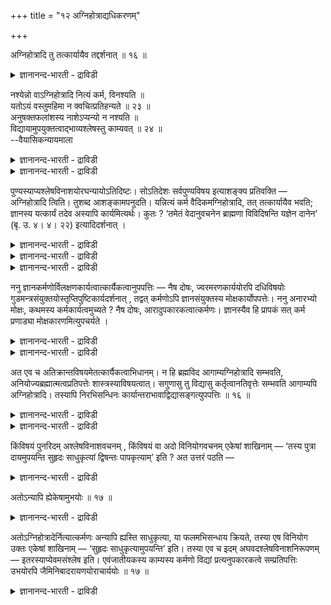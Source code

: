 +++
title = "१२ अग्निहोत्राद्यधिकरणम्"

+++

अग्निहोत्रादि तु तत्कार्यायैव तद्दर्शनात् ॥ १६ ॥  
<details><summary>ज्ञानानन्द-भारती - द्राविडी</summary>

अक्निहोत्रादि तु तत्कार्यायैव तत्तार्सनात् ॥ १६ ॥
</details>

नश्येन्नो वाऽग्निहोत्रादि नित्यं कर्म, विनश्यति ॥  
यतोऽयं वस्तुमहिमा न क्वचित्प्रतिहन्यते ॥ २३ ॥  
अनुषक्तफलांशस्य नाशेऽप्यन्यो न नश्यति ॥  
विद्यायामुपयुक्तत्वाद्भाव्यश्लेषस्तु काम्यवत् ॥ २४ ॥  
--वैयासिकन्यायमाला

<details><summary>ज्ञानानन्द-भारती - द्राविडी</summary>

अक्ऩिहोत्रम् मुदलाऩ नित्य कर्मा नसिक्कुमा? अल्लदु नसिक्कादा? वस्तुविऩ् महिमै ऎऩ्गिऱ इदु ऎङ्गेयुम् तडैबडादु ऎऩ्बदिऩाल् नसिक्कुम्।
</details>

<details><summary>ज्ञानानन्द-भारती - द्राविडी</summary>

पलऩिल् अदुवाग वरुगिऱ अंसत्तिऱ्कु नासमिरुन् दालुम् कूड मऱ्ऱॊरु अंसम् नसिप्पदिल्लै। वित्यैयिल् उबयोगप्पट्टुविट्ट पडियाल् पिऩ्ऩाल् एऱ्पडुवदऱ्को काम्यम् पोल ऒट्टात्तऩ्मै ताऩ्।
</details>

पुण्यस्याप्यश्लेषविनाशयोरघन्यायोऽतिदिष्टः। सोऽतिदेशः सर्वपुण्यविषय इत्याशङ्क्य प्रतिवक्ति — अग्निहोत्रादि त्विति। तुशब्द आशङ्कामपनुदति। यन्नित्यं कर्म वैदिकमग्निहोत्रादि, तत् तत्कार्यायैव भवति; ज्ञानस्य यत्कार्यं तदेव अस्यापि कार्यमित्यर्थः। कुतः ? ‘तमेतं वेदानुवचनेन ब्राह्मणा विविदिषन्ति यज्ञेन दानेन’ (बृ. उ. ४। ४। २२) इत्यादिदर्शनात् ।

<details><summary>ज्ञानानन्द-भारती - द्राविडी</summary>

(अक्ऩिहोत्रम् मुदलाऩ नित्यगर्मा ञाऩत्ताल् अऴियुमा, अऴियादा ऎऩ्ऱु सन्देहम्। अगर्त्तावाऩ आत्म स्वरूब ञाऩत्तिऩ् सक्तिक्कुम् ऎङ्गुम् तडैयिल्लाददाल् अदऩ् पलत्ताल् ञाऩत्तिऱ्कु मुऩ् इप्पिऱवियिलुम्, मुऱ्पिऱविगळिलुम् सॆय्यप्पट्ट नित्यगर्मावुम् अऴिन्दु पोगुमॆऩ्ऱु पूर्वबक्षम्।
</details>

<details><summary>ज्ञानानन्द-भारती - द्राविडी</summary>

नित्यगर्मा स्वर्गादि पलऩै कॊडुप्पदु सित्तसुत्तियै कॊडुप्पदु ऎऩ्ऱु इरण्डुविदम्। स्वर्गत्तै कॊडुप्पदु ऎऩ्ऱ अंसम् पोऩालुम् सित्त सुत्तियैक् कॊडुक्कुम् अंसम् अदै कॊडुत्तु ञाऩत्तिल् उबयोगमागिविट्टदाल् अदऱ्कु नासमिल्लै। साप्पिट्टु तीर्न्दुबोऩ नॆल्लै नासमडैन्ददाग यारुम् ऎण्णुवदिल्लै। ञाऩत्तिऱ्कुप् पिऱगु सॆय्युम् नित्यगर्मा इवऩिडम् ऒट्टुवदिल्लै ऎऩ्ऱु सित्तान्दम्)।
</details>

<details><summary>ज्ञानानन्द-भारती - द्राविडी</summary>

पुण्णियत्तिऱ्कुम्गूड ऒट्टामै नासम् उण्डॆऩ्बदिल् पाबत्तिऱ्कुळ्ळ नियायत्तै इऴुत्तुच् चॊल्लप्पट्टदु। अव्विदम् सॊऩ्ऩदु ऎल्लाविद पुण्णियत्तैयुम् विषयमायुळ्ळदु ऎऩ्ऱु सङ्गित्तु पदिल् सॊल्गिऱार्। "अक्ऩि होत्रम् मुदलियदो” ऎऩ्ऱु, “तु” ऎऩ्ऱ सप्तम् सङ्गैयै पोक्कडिक्किऱदु।अक्ऩिहोत्रम् मुदलिय ऎन्द नित्यमाऩ वैदिगगर्मा वुण्डो, अदु "अदऩ् कार्यत्तिऱ्कागवे" एऱ्पडुगिऱदु। ञाऩत्तिऱ्कु ऎदु कार्यमो अदुवे इदऱ्कुम् कार्यम् ऎऩ्ऱु अर्त्तम् ऎप्पडि? अन्द इवरै पिराह्मणर्गळ् वेदत्तैत् तिरुम्बच्चॊल्वदिऩालुम्, यक्ञत्तिऩालुम् ताऩत्तिऩालुम् अऱिय विरुम्बुगिऱार्गळ्। (पिरुहत्।IV-४-२२) ऎऩ्बदु मुदलियदु काणप्पडुवदाल्,
</details>

ननु ज्ञानकर्मणोर्विलक्षणकार्यत्वात्कार्यैकत्वानुपपत्तिः — नैष दोषः, ज्वरमरणकार्ययोरपि दधिविषयोः गुडमन्त्रसंयुक्तयोस्तृप्तिपुष्टिकार्यदर्शनात् , तद्वत् कर्मणोऽपि ज्ञानसंयुक्तस्य मोक्षकार्योपपत्तेः। ननु अनारभ्यो मोक्षः, कथमस्य कर्मकार्यत्वमुच्यते ? नैष दोषः, आरादुपकारकत्वात्कर्मणः। ज्ञानस्यैव हि प्रापकं सत् कर्म प्रणाड्या मोक्षकारणमित्युपचर्यते ।

<details><summary>ज्ञानानन्द-भारती - द्राविडी</summary>

ञाऩमुम् कर्मावुम् वेऱुबट्ट कार्यङ्गळै युडैय तऩ्मैयुळ्ळवैगळादलाल्, ऒरे कारियत्तै उडैयदाग इरुप्पदु पॊरुन्दादेयॆऩ्ऱाल्, इदु तोषमागादु। ज्वरत्तैयुम् मरणत्तैयुम् कारियमा युडैय तयिरुम्, विषमुम् (मुऱैये) वॆल्लम् मन्दिरम् इवैगळुडऩ् सेर्क्कप्पट्टु, तिरुप्ति पुष्टि ऎऩ्ऱ कार्यम् काणप्पडुवदाल्, अदैप्पोल ञाऩत्तुडऩ् इसैन्द कर्माविऱ्कुम्, मोक्षमॆऩ्ऱ कार्यम् पॊरुत्तमागक्कूडियदाल्,
</details>

<details><summary>ज्ञानानन्द-भारती - द्राविडी</summary>

मोक्षम् उण्डाक्कप्पडुवदिल्लैये, अदऱ्कु ऎप्पडि कर्माविऩ् कार्यमायिरुक्कुम् तऩ्मै सॊल्लप् पडुगिऱदु? इदु तोषमिल्लै। कर्मा तूरविरुन्दु उबगारम् सॆय्वदाल्। ञाऩत्तैये अडैविक्किऱ नल्ल कर्मा अदऩ् वऴियाग (ञाऩत्तिऩ् मूलमाग) मोक्षत् तिऱ्कुक् कारणम् ऎऩ्ऱु उबसारमागच् चॊल्लप् पडुगिऱदु?
</details>

अत एव च अतिक्रान्तविषयमेतत्कार्यैकत्वाभिधानम्। न हि ब्रह्मविद आगाम्यग्निहोत्रादि सम्भवति, अनियोज्यब्रह्मात्मत्वप्रतिपत्तेः शास्त्रस्याविषयत्वात्। सगुणासु तु विद्यासु कर्तृत्वानतिवृत्तेः सम्भवति आगाम्यपि अग्निहोत्रादि। तस्यापि निरभिसन्धिनः कार्यान्तराभावाद्विद्यासङ्गत्युपपत्तिः ॥ १६ ॥

<details><summary>ज्ञानानन्द-भारती - द्राविडी</summary>

इदिऩालेये इन्द ऒरे कार्यत्तऩ्मैयॆऩ्ऱु सॊऩ्ऩदु मुऩ् सॆय्यप्पट्ट कर्मावैये विषयीगरिक् कुम्। पिरह्म ञाऩिक्कु पिऩ्ऩाल् अक्ऩिहोत्रम् मुदलियदु सम्बविक्कादल्लवा? एवमुडियाद पिरह्ममे आत्मावॆऩ्ऱ ञाऩमिरुप्पदाल्, सास्तिरत्तिऱ्कु विषयमागमाट्टाऩ् ऎऩ्ऱ कारणत्तिऩाल्,
</details>

<details><summary>ज्ञानानन्द-भारती - द्राविडी</summary>

सगुण पिरह्म विषयमाऩ उबासऩैगळिलो, कर्त्तावॆऩ्ऱ तऩ्मै विलगामलिरुप्पदाल्, पिऩ्ऩालुम् कूड अक्ऩिहोत्रम् मुदलियदु सम्बविक्कुम्। अवऩुक्कुम्गूड ऎव्विद पऱ्ऱदलुमिल्लाददिऩाल् वेऱु पलऩ् इल्लाददिऩाल् आत्मञाऩत्तुडऩ् सेरक्कूडियदु न्यायमे।
</details>

किंविषयं पुनरिदम् अश्लेषविनाशवचनम् , किंविषयं वा अदो विनियोगवचनम् एकेषां शाखिनाम् — ‘तस्य पुत्रा दायमुपयन्ति सुहृदः साधुकृत्यां द्विषन्तः पापकृत्याम्’ इति ? अत उत्तरं पठति —

<details><summary>ज्ञानानन्द-भारती - द्राविडी</summary>

इन्द ऒट्टामै, विनासम् ऎऩ्ऱु सॊल्लियिरुप्पदु ऎदैप्पऱ्ऱियदु, अवऩुडैय पिळ्ळैगळ् सॊत्तै अडैगिऱार्गळ्। नण्बर्गळ् नल्ल कर्मावै अडैगि ऱार्गळ्। विरोदिगळ् पाब कारियत्तै ऎऩ्ऱु सिल सागिगळु टैय अन्द (कर्माक्कळिऩ्) विनियोग वार्त्तै ऎदैप् पऱ्ऱियदु ऎऩ्ऱाल् अदऱ्कु पदिल् सॊल्गिऱार्:-
</details>

अतोऽन्यापि ह्येकेषामुभयोः ॥ १७ ॥  
<details><summary>ज्ञानानन्द-भारती - द्राविडी</summary>

अदोअन्याबि ह्येगो षमुबयो: ॥ १७ ॥
</details>

अतोऽग्निहोत्रादेर्नित्यात्कर्मणः अन्यापि ह्यस्ति साधुकृत्या, या फलमभिसन्धाय क्रियते, तस्या एष विनियोग उक्तः एकेषां शाखिनाम् — ‘सुहृदः साधुकृत्यामुपयन्ति’ इति। तस्या एव च इदम् अघवदश्लेषविनाशनिरूपणम् — इतरस्याप्येवमसंश्लेष इति। एवंजातीयकस्य काम्यस्य कर्मणो विद्यां प्रत्यनुपकारकत्वे सम्प्रतिपत्तिः उभयोरपि जैमिनिबादरायणयोराचार्ययोः ॥ १७ ॥

<details><summary>ज्ञानानन्द-भारती - द्राविडी</summary>

“अदैविड” अक्ऩिहोत्रम् मुदलाऩ नित्य कर्मावैविड वेऱागवुम् ऎदु पलऩै उत्तेसित्तु सॆय्यप्पडुगिऱदो अन्द नल्ल कर्मा इरुक्किऱदेअदऱ्कु वेद सागैगळिल् “नल्ल कार्यङ्गळै सुह्रुत्तुक्कळ् अडैगिऱार्गळ्” ऎऩ्ऱु इन्द विनियोगम् सॊल्लप्पट्टिरुक्किऱदु। अदऱ्कुत्ताऩ् इन्द पाबम्बोल् ऒट्टामै नासमॆऩ्ऱु निरूबणम्, मऱ्ऱ तऱ्कुम् इव्विदमे ऒट्टामै ऎऩ्ऱु, अदु मादिरियुळ्ळ कार्य कर्माविऱ्कु ञाऩविषयमाय् उबगारम् सॆय्युम् तऩ्मैयिल्लै ऎऩ्बदिल् जैमिऩि पादारायणर् इरु आसार्याक्कळुक्कुम् ऒऱ्ऱुमैदाऩ्।
</details>

